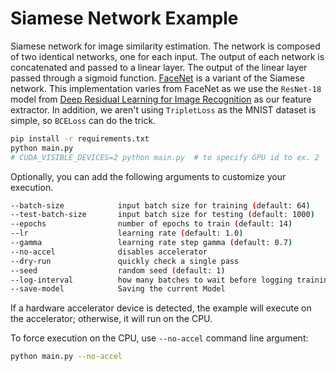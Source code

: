 # Siamese Network Example
Siamese network for image similarity estimation.
The network is composed of two identical networks, one for each input.
The output of each network is concatenated and passed to a linear layer.
The output of the linear layer passed through a sigmoid function.
[FaceNet](https://arxiv.org/pdf/1503.03832.pdf) is a variant of the Siamese network.
This implementation varies from FaceNet as we use the `ResNet-18` model from
[Deep Residual Learning for Image Recognition](https://arxiv.org/pdf/1512.03385.pdf) as our feature extractor.
In addition, we aren't using `TripletLoss` as the MNIST dataset is simple, so `BCELoss` can do the trick.

```bash
pip install -r requirements.txt
python main.py
# CUDA_VISIBLE_DEVICES=2 python main.py  # to specify GPU id to ex. 2
```
Optionally, you can add the following arguments to customize your execution.

```bash
--batch-size            input batch size for training (default: 64)
--test-batch-size       input batch size for testing (default: 1000)
--epochs                number of epochs to train (default: 14)
--lr                    learning rate (default: 1.0)
--gamma                 learning rate step gamma (default: 0.7)
--no-accel              disables accelerator
--dry-run               quickly check a single pass
--seed                  random seed (default: 1)
--log-interval          how many batches to wait before logging training status
--save-model            Saving the current Model
```

If a hardware accelerator device is detected, the example will execute on the accelerator; otherwise, it will run on the CPU.

To force execution on the CPU, use `--no-accel` command line argument:

```bash
python main.py --no-accel
```

